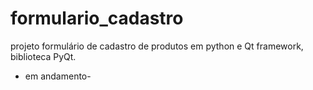 # formulario_cadastro
projeto formulário de cadastro de produtos em python e Qt framework, biblioteca PyQt.
- em andamento- 
